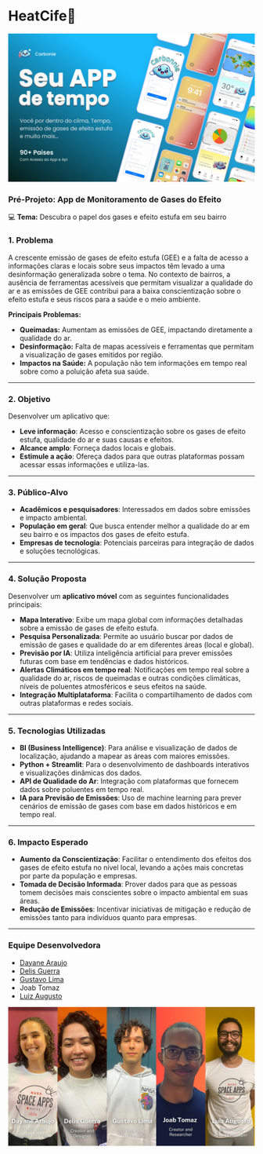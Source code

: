 # HeatCife📍
![](Index.png)

### Pré-Projeto: App de Monitoramento de Gases do Efeito 
💻
**Tema:** Descubra o papel dos gases e efeito estufa em seu bairro 


### **1. Problema**
A crescente emissão de gases de efeito estufa (GEE) e a falta de acesso a informações claras e locais sobre seus impactos têm levado a uma desinformação generalizada sobre o tema. No contexto de bairros, a ausência de ferramentas acessíveis que permitam visualizar a qualidade do ar e as emissões de GEE contribui para a baixa conscientização sobre o efeito estufa e seus riscos para a saúde e o meio ambiente.

**Principais Problemas:**
- **Queimadas:** Aumentam as emissões de GEE, impactando diretamente a qualidade do ar.
- **Desinformação:** Falta de mapas acessíveis e ferramentas que permitam a visualização de gases emitidos por região.
- **Impactos na Saúde:** A população não tem informações em tempo real sobre como a poluição afeta sua saúde.

---

### **2. Objetivo**
Desenvolver um aplicativo que:
- **Leve informação**: Acesso e conscientização sobre os gases de efeito estufa, qualidade do ar e suas causas e efeitos.
- **Alcance amplo**: Forneça dados locais e globais. 
- **Estimule a ação**: Ofereça dados para que outras plataformas possam acessar essas informações e utiliza-las.

---

### **3. Público-Alvo**
- **Acadêmicos e pesquisadores**: Interessados em dados sobre emissões e impacto ambiental.
- **População em geral**: Que busca entender melhor a qualidade do ar em seu bairro e os impactos dos gases de efeito estufa.
- **Empresas de tecnologia**: Potenciais parceiras para integração de dados e soluções tecnológicas.
  
---

### **4. Solução Proposta**
Desenvolver um **aplicativo móvel** com as seguintes funcionalidades principais:

- **Mapa Interativo**: Exibe um mapa global com informações detalhadas sobre a emissão de gases de efeito estufa.
- **Pesquisa Personalizada**: Permite ao usuário buscar por dados de emissão de gases e qualidade do ar em diferentes áreas (local e global).
- **Previsão por IA**: Utiliza inteligência artificial para prever emissões futuras com base em tendências e dados históricos.
- **Alertas Climáticos em tempo real**: Notificações em tempo real sobre a qualidade do ar, riscos de queimadas e outras condições climáticas,  níveis de poluentes atmosféricos e seus efeitos na saúde.
- **Integração Multiplataforma**: Facilita o compartilhamento de dados com outras plataformas e redes sociais.
  
---

### **5. Tecnologias Utilizadas**
- **BI (Business Intelligence)**: Para análise e visualização de dados de localização, ajudando a mapear as áreas com maiores emissões.
- **Python + Streamlit**: Para o desenvolvimento de dashboards interativos e visualizações dinâmicas dos dados.
- **API de Qualidade do Ar**: Integração com plataformas que fornecem dados sobre poluentes em tempo real.
- **IA para Previsão de Emissões**: Uso de machine learning para prever cenários de emissão de gases com base em dados históricos e em tempo real.

---

### **6. Impacto Esperado**
- **Aumento da Conscientização**: Facilitar o entendimento dos efeitos dos gases de efeito estufa no nível local, levando a ações mais concretas por parte da população e empresas.
- **Tomada de Decisão Informada**: Prover dados para que as pessoas tomem decisões mais conscientes sobre o impacto ambiental em suas áreas.
- **Redução de Emissões**: Incentivar iniciativas de mitigação e redução de emissões tanto para indivíduos quanto para empresas.

---
### Equipe Desenvolvedora

- [Dayane Araujo](https://github.com/dayanearauj0)
- [Delis Guerra](https://github.com/DelisG)
- [Gustavo Lima](https://github.com/custafo)
- Joab Tomaz
- [Luiz Augusto](https://github.com/luizferrazz)

![](7.jpg)
